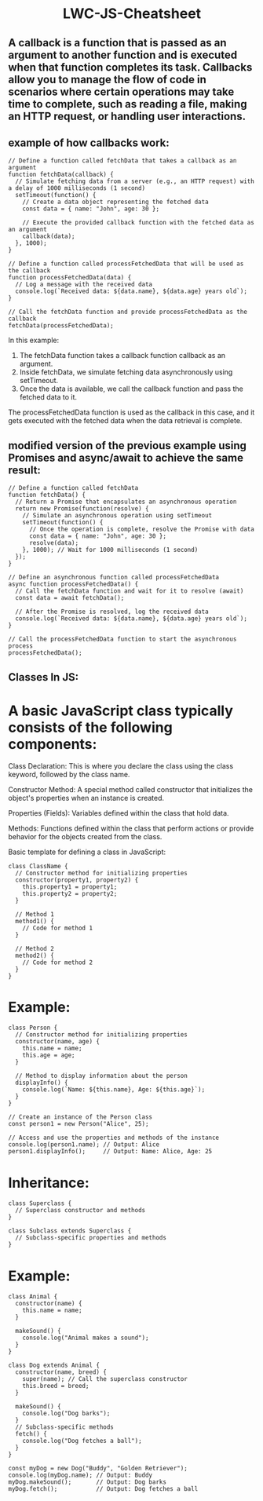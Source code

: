 <div align="center"> <h1>LWC-JS-Cheatsheet</h1></div>

## A callback is a function that is passed as an argument to another function and is executed when that function completes its task. Callbacks allow you to manage the flow of code in scenarios where certain operations may take time to complete, such as reading a file, making an HTTP request, or handling user interactions.


## example of how callbacks work:

```
// Define a function called fetchData that takes a callback as an argument
function fetchData(callback) {
  // Simulate fetching data from a server (e.g., an HTTP request) with a delay of 1000 milliseconds (1 second)
  setTimeout(function() {
    // Create a data object representing the fetched data
    const data = { name: "John", age: 30 };
    
    // Execute the provided callback function with the fetched data as an argument
    callback(data);
  }, 1000);
}

// Define a function called processFetchedData that will be used as the callback
function processFetchedData(data) {
  // Log a message with the received data
  console.log(`Received data: ${data.name}, ${data.age} years old`);
}

// Call the fetchData function and provide processFetchedData as the callback
fetchData(processFetchedData);

```
In this example:

1. The fetchData function takes a callback function callback as an argument.
2. Inside fetchData, we simulate fetching data asynchronously using setTimeout.
3. Once the data is available, we call the callback function and pass the fetched data to it.

The processFetchedData function is used as the callback in this case, and it gets executed with the fetched data when the data retrieval is complete.


##  modified version of the previous example using Promises and async/await to achieve the same result:

```
// Define a function called fetchData
function fetchData() {
  // Return a Promise that encapsulates an asynchronous operation
  return new Promise(function(resolve) {
    // Simulate an asynchronous operation using setTimeout
    setTimeout(function() {
      // Once the operation is complete, resolve the Promise with data
      const data = { name: "John", age: 30 };
      resolve(data);
    }, 1000); // Wait for 1000 milliseconds (1 second)
  });
}

// Define an asynchronous function called processFetchedData
async function processFetchedData() {
  // Call the fetchData function and wait for it to resolve (await)
  const data = await fetchData();

  // After the Promise is resolved, log the received data
  console.log(`Received data: ${data.name}, ${data.age} years old`);
}

// Call the processFetchedData function to start the asynchronous process
processFetchedData();

```


## Classes In JS:

# A basic JavaScript class typically consists of the following components:

Class Declaration: This is where you declare the class using the class keyword, followed by the class name.

Constructor Method: A special method called constructor that initializes the object's properties when an instance is created.

Properties (Fields): Variables defined within the class that hold data.

Methods: Functions defined within the class that perform actions or provide behavior for the objects created from the class.

Basic template for defining a class in JavaScript:

```
class ClassName {
  // Constructor method for initializing properties
  constructor(property1, property2) {
    this.property1 = property1;
    this.property2 = property2;
  }

  // Method 1
  method1() {
    // Code for method 1
  }

  // Method 2
  method2() {
    // Code for method 2
  }
}
```

# Example:

```
class Person {
  // Constructor method for initializing properties
  constructor(name, age) {
    this.name = name;
    this.age = age;
  }

  // Method to display information about the person
  displayInfo() {
    console.log(`Name: ${this.name}, Age: ${this.age}`);
  }
}

// Create an instance of the Person class
const person1 = new Person("Alice", 25);

// Access and use the properties and methods of the instance
console.log(person1.name); // Output: Alice
person1.displayInfo();     // Output: Name: Alice, Age: 25
```

# Inheritance:
```
class Superclass {
  // Superclass constructor and methods
}

class Subclass extends Superclass {
  // Subclass-specific properties and methods
}
```
# Example:

```
class Animal {
  constructor(name) {
    this.name = name;
  }

  makeSound() {
    console.log("Animal makes a sound");
  }
}

class Dog extends Animal {
  constructor(name, breed) {
    super(name); // Call the superclass constructor
    this.breed = breed;
  }

  makeSound() {
    console.log("Dog barks");
  }
  // Subclass-specific methods
  fetch() {
    console.log("Dog fetches a ball");
  }
}

const myDog = new Dog("Buddy", "Golden Retriever");
console.log(myDog.name); // Output: Buddy
myDog.makeSound();       // Output: Dog barks
myDog.fetch();           // Output: Dog fetches a ball
```

